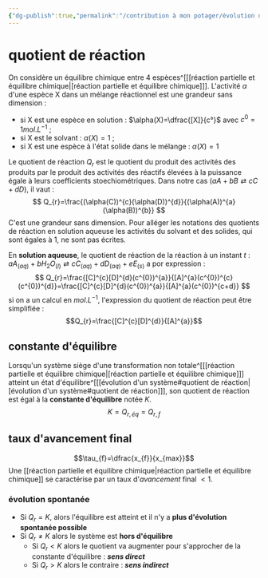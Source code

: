 ```yaml
---
{"dg-publish":true,"permalink":"/contribution à mon potager/évolution d'un système/"}
---
```


# quotient de réaction
On considère un équilibre chimique entre 4 espèces^[[[réaction partielle et équilibre chimique\|[réaction partielle et équilibre chimique]]]. L'activité $\alpha$ d'une espèce X dans un mélange réactionnel est une grandeur sans dimension :
- si X est une espèce en solution : $\alpha(X)=\dfrac{[X]}{c°}$ avec $c^{0}=1mol.L^{-1}$ ;
- si X est le solvant : $\alpha(X)=1$ ;
- si X est une espèce à l'état solide dans le mélange : $\alpha(X)=1$

Le quotient de réaction $Q_{r}$ est le quotient du produit des activités des produits par le produit des activités des réactifs élevées à la puissance égale à leurs coefficients stoechiométriques.
Dans notre cas ($aA+bB {\displaystyle \rightleftarrows }cC+dD$), il vaut : 
$$
Q_{r}=\frac{(\alpha(C))^{c}(\alpha(D))^{d}}{(\alpha(A))^{a}(\alpha(B))^{b}}
$$
C'est une grandeur sans dimension.
Pour alléger les notations des quotients de réaction en solution aqueuse les activités du solvant et des solides, qui sont égales à 1, ne sont pas écrites.

En **solution aqueuse**, le quotient de réaction de la réaction à un instant $t$ : $aA_{(aq)}+bH_{2}O_{(l)}{\displaystyle \rightleftarrows }cC_{(aq)}+dD_{(aq)}+eE_{(s)}$ a por expression : 
$$
Q_{r}=\frac{[C]^{c}[D]^{d}(c^{0})^{a}}{[A]^{a}(c^{0})^{c}(c^{0})^{d}}=\frac{[C]^{c}[D]^{d}(c^{0})^{a}}{[A]^{a}(c^{0})^{c+d}}
$$
	si on a un calcul en $mol.L^{-1}$, l'expression du quotient de réaction peut être simplifiée : 
	$$Q_{r}=\frac{[C]^{c}[D]^{d}}{[A]^{a}}$$
## constante d'équilibre
Lorsqu'un système siège d'une transformation non totale^[[[réaction partielle et équilibre chimique\|[réaction partielle et équilibre chimique]]] atteint un état d'équilibre^[[[évolution d'un système#quotient de réaction\|[évolution d'un système#quotient de réaction]]], son quotient de réaction est égal à la **constante d'équilibre** notée $K$.
$$K=Q_{r,éq}=Q_{r,f}$$
## taux d'avancement final
$$\tau_{f}=\dfrac{x_{f}}{x_{max}}$$
Une [[réaction partielle et équilibre chimique\|réaction partielle et équilibre chimique]] se caractérise par un taux d'*avancement* final $<1$.
### évolution spontanée
- Si $Q_{r}=K$, alors l'équilibre est atteint et il n'y a **plus d'évolution spontanée possible**
- Si $Q_{r}\neq K$ alors le système est **hors d'équilibre**
	- Si $Q_{r}<K$ alors le quotient va augmenter pour s'approcher de la constante d'équilibre : ***sens direct***
	- Si $Q_{r}>K$ alors le contraire : ***sens indirect***

